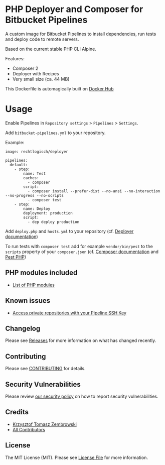 # PHP Deployer and Composer for Bitbucket Pipelines

A custom image for Bitbucket Pipelines to install dependencies, run tests and deploy code to remote servers.  

Based on the current stable PHP CLI Alpine.

Features:
- Composer 2
- Deployer with Recipes
- Very small size (ca. 44 MB)

This Dockerfile is automagically built on [Docker Hub](https://hub.docker.com/r/rechtlogisch/deployer)

# Usage

Enable Pipelines in `Repository settings` > `Pipelines` > `Settings`.

Add `bitbucket-pipelines.yml` to your repository.

Example:
```
image: rechtlogisch/deployer

pipelines:
  default:
    - step:
        name: Test
        caches:
          - composer
        script:
          - composer install --prefer-dist --no-ansi --no-interaction --no-progress --no-scripts 
          - composer test
    - step:
        name: Deploy
        deployment: production
        script:
          - dep deploy production
```

Add `deploy.php` and `hosts.yml` to your repository (cf. [Deployer documentation](https://deployer.org/docs/getting-started.html))

To run tests with `composer test` add for example `vendor/bin/pest` to the `scripts` property of your `composer.json` (cf. [Composer documentation](https://getcomposer.org/doc/articles/scripts.md#defining-scripts) and [Pest PHP](https://pestphp.com))

## PHP modules included

* [List of PHP modules](https://github.com/rechtlogisch/deployer/wiki/List-of-PHP-modules)

## Known issues

* [Access private repositories with your Pipeline SSH Key](https://github.com/rechtlogisch/deployer/wiki/Access-private-repositories-with-your-Pipeline-SSH-Key)

## Changelog

Please see [Releases](../../releases) for more information on what has changed recently.

## Contributing

Please see [CONTRIBUTING](.github/CONTRIBUTING.md) for details.

## Security Vulnerabilities

Please review [our security policy](../../security/policy) on how to report security vulnerabilities.

## Credits

- [Krzysztof Tomasz Zembrowski](https://github.com/zembrowski)
- [All Contributors](../../contributors)

## License

The MIT License (MIT). Please see [License File](LICENSE.md) for more information.
